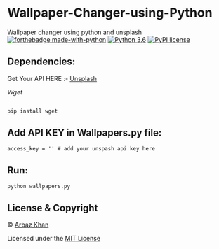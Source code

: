 # Wallpaper-Changer-using-Python
Wallpaper changer using python and unsplash
[![forthebadge made-with-python](http://ForTheBadge.com/images/badges/made-with-python.svg)](https://www.python.org/)                  [![Python 3.6](https://img.shields.io/badge/python-3.6-blue.svg)](https://www.python.org/downloads/release/python-360/)          [![PyPI license](https://img.shields.io/pypi/l/ansicolortags.svg)](https://pypi.python.org/pypi/ansicolortags/)

## Dependencies:

Get Your API HERE :- [Unsplash](https://unsplash.com/developers)

*Wget*
```python

pip install wget
```

## Add API KEY in Wallpapers.py file:

```
access_key = '' # add your unspash api key here

```

## Run:

```
python wallpapers.py 
```



## License & Copyright
© [Arbaz Khan](https://arbazkhan4712.github.io/Contact.html)

Licensed under the [MIT License](License)
